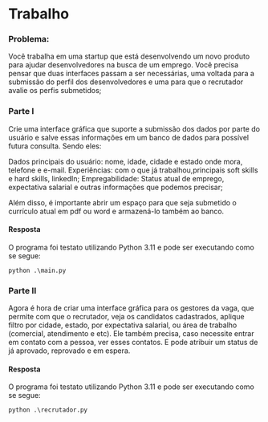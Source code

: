 # **Trabalho**

### **Problema:**
Você trabalha em uma startup que está desenvolvendo um novo produto para ajudar desenvolvedores na busca de um emprego. Você precisa pensar que duas interfaces passam a ser necessárias, uma voltada para a submissão do perfil dos desenvolvedores e uma para que o recrutador avalie os perfis submetidos;


### Parte I
Crie uma interface gráfica que suporte a submissão dos dados por parte do usuário e salve essas informações em um banco de dados para possível futura consulta. Sendo eles: 


Dados principais do usuário: nome, idade, cidade e estado onde mora, telefone e e-mail. 
Experiências: com o que já trabalhou,principais soft skills e hard skills, linkedIn;
Empregabilidade: Status atual de emprego, expectativa salarial e outras informações que podemos precisar;


Além disso, é importante abrir um espaço para que seja submetido o currículo atual em pdf ou word e armazená-lo também ao banco. 

#### Resposta


O programa foi testato utilizando Python 3.11 e pode ser executando como se segue:


```
python .\main.py  
```

### Parte II

Agora é hora de criar uma interface gráfica para os gestores da vaga, que permite com que o recrutador, veja os candidatos cadastrados, aplique filtro por cidade, estado, por expectativa salarial, ou área de trabalho (comercial, atendimento e etc).  Ele também precisa, caso necessite entrar em contato com a pessoa, ver esses contatos. E pode atribuir um status de já aprovado, reprovado e em espera. 


#### Resposta


O programa foi testato utilizando Python 3.11 e pode ser executando como se segue:


```
python .\recrutador.py
```
